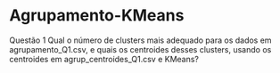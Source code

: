 # Agrupamento-KMeans
Questão 1
Qual o número de clusters mais adequado para os dados em agrupamento_Q1.csv, e quais os centroides desses clusters, usando os centroides em agrup_centroides_Q1.csv e KMeans?
